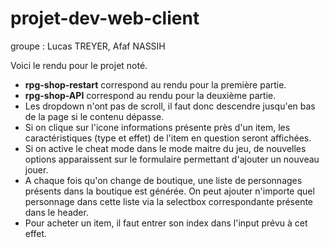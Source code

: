 # projet-dev-web-client
groupe : Lucas TREYER, Afaf NASSIH

Voici le rendu pour le projet noté.

* **rpg-shop-restart** correspond au rendu pour la première partie.
* **rpg-shop-API** correspond au rendu pour la deuxième partie.
* Les dropdown n'ont pas de scroll, il faut donc descendre jusqu'en bas de la page si le contenu dépasse.
* Si on clique sur l'icone informations présente près d'un item, les caractéristiques (type et effet) de l'item en question seront affichées.
* Si on active le cheat mode dans le mode maitre du jeu, de nouvelles options apparaissent sur le formulaire permettant d'ajouter un nouveau jouer.
* A chaque fois qu'on change de boutique, une liste de personnages présents dans la boutique est générée. On peut ajouter n'importe quel personnage dans cette liste via la selectbox correspondante présente dans le header.
* Pour acheter un item, il faut entrer son index dans l'input prévu à cet effet.
